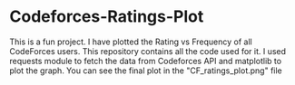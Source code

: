 # Codeforces-Ratings-Plot
This is a fun project. I have plotted the Rating vs Frequency of all CodeForces users. This repository contains all the code used for it. I used requests module to fetch the data from Codeforces API and matplotlib to plot the graph.
You can see the final plot in the "CF_ratings_plot.png" file

